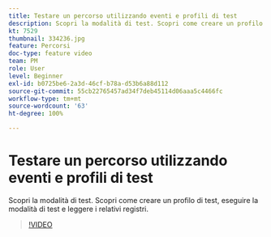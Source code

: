 ```yaml
---
title: Testare un percorso utilizzando eventi e profili di test
description: Scopri la modalità di test. Scopri come creare un profilo di test, eseguire la modalità di test e leggere i relativi registri.
kt: 7529
thumbnail: 334236.jpg
feature: Percorsi
doc-type: feature video
team: PM
role: User
level: Beginner
exl-id: b0725be6-2a3d-46cf-b78a-d53b6a88d112
source-git-commit: 55cb22765457ad34f7deb45114d06aaa5c4466fc
workflow-type: tm+mt
source-wordcount: '63'
ht-degree: 100%

---
```


# Testare un percorso utilizzando eventi e profili di test

Scopri la modalità di test. Scopri come creare un profilo di test, eseguire la modalità di test e leggere i relativi registri.

>[!VIDEO](https://video.tv.adobe.com/v/334236?quality=12)
